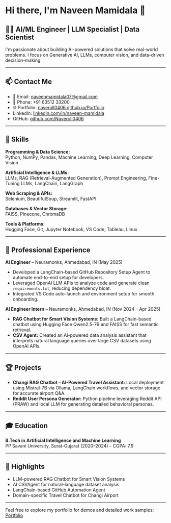 # Hi there, I'm Naveen Mamidala 👋

## 👨‍💻 AI/ML Engineer | LLM Specialist | Data Scientist

I'm passionate about building AI-powered solutions that solve real-world problems. I focus on Generative AI, LLMs, computer vision, and data-driven decision-making.

---

## 📫 Contact Me
- 📧 Email: [naveenmamidala07@gmail.com](mailto:naveenmamidala07@gmail.com)  
- 📱 Phone: +91 63512 33200  
- 🌐 Portfolio: [naveroll0406.github.io/Portfolio](https://naveroll0406.github.io/Portfolio/)  
- LinkedIn: [linkedin.com/in/naveen-mamidala](https://linkedin.com/in/naveen-mamidala)  
- GitHub: [github.com/Naveroll0406](https://github.com/Naveroll0406)  

---

## 💼 Skills

**Programming & Data Science:**  
Python, NumPy, Pandas, Machine Learning, Deep Learning, Computer Vision  

**Artificial Intelligence & LLMs:**  
LLMs, RAG (Retrieval-Augmented Generation), Prompt Engineering, Fine-Tuning LLMs, LangChain, LangGraph  

**Web Scraping & APIs:**  
Selenium, BeautifulSoup, Streamlit, FastAPI  

**Databases & Vector Storage:**  
FAISS, Pinecone, ChromaDB  

**Tools & Platforms:**  
Hugging Face, Git, Jupyter Notebook, VS Code, Tableau, Linux  

---

## 🚀 Professional Experience

**AI Engineer** – Neuramonks, Ahmedabad, IN (May 2025)  
- Developed a LangChain-based GitHub Repository Setup Agent to automate end-to-end setup for developers.  
- Leveraged OpenAI LLM APIs to analyze code and generate clean `requirements.txt`, reducing dependency bloat.  
- Integrated VS Code auto-launch and environment setup for smooth onboarding.  

**AI Engineer Intern** – Neuramonks, Ahmedabad, IN (Nov 2024 – Apr 2025)  
- **RAG Chatbot for Smart Vision Systems:** Built a LangChain-based chatbot using Hugging Face Qwen2.5-7B and FAISS for fast semantic retrieval.  
- **CSV Agent:** Created an AI-powered data analysis assistant that interprets natural language queries over large CSV datasets using OpenAI APIs.  

---

## 🏆 Projects

- **Changi RAG Chatbot – AI-Powered Travel Assistant:** Local deployment using Mistral-7B via Ollama, LangChain workflows, and vector storage for accurate airport Q&A.  
- **Reddit User Persona Generator:** Python pipeline leveraging Reddit API (PRAW) and local LLM for generating detailed behavioral personas.  

---

## 🎓 Education

**B.Tech in Artificial Intelligence and Machine Learning**  
PP Savani University, Surat-Gujarat (2020–2024) – CGPA: 7.9  

---

## 📌 Highlights

- LLM-powered RAG Chatbot for Smart Vision Systems  
- AI CSVAgent for natural-language dataset analysis  
- LangChain-based GitHub Automation Agent  
- Domain-specific Travel Chatbot for Changi Airport  

---

Feel free to explore my portfolio for demos and detailed work samples: [Portfolio](https://naveroll0406.github.io/Portfolio/)

